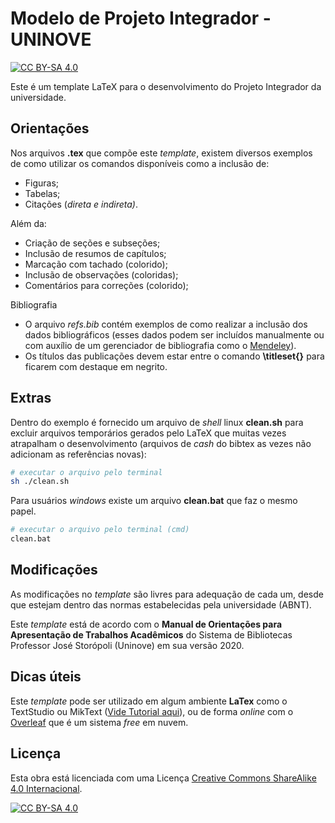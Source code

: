 # Modelo de Projeto Integrador - UNINOVE

[![CC BY-SA
4.0](https://img.shields.io/badge/License-CC%20BY--SA%204.0-lightgrey.svg)](http://creativecommons.org/licenses/by-sa/4.0/)

Este é um template LaTeX para o desenvolvimento do Projeto Integrador da universidade.

## Orientações

Nos arquivos **.tex** que compõe este *template*, existem diversos exemplos de como utilizar os comandos disponíveis como a inclusão de:

+ Figuras;
+ Tabelas;
+ Citações (*direta e indireta)*.

Além da:

+ Criação de seções e subseções;
+ Inclusão de resumos de capítulos;
+ Marcação com tachado (colorido);
+ Inclusão de observações (coloridas);
+ Comentários para correções (colorido);

Bibliografia

+ O arquivo *refs.bib* contém exemplos de como realizar a inclusão dos dados bibliográficos (esses dados podem ser incluídos manualmente ou com auxílio de um gerenciador de bibliografia como o [Mendeley](https://www.mendeley.com/)).
+ Os títulos das publicações devem estar entre o comando **\titleset{}** para ficarem com destaque em negrito.

## Extras

Dentro do exemplo é fornecido um arquivo de *shell* linux **clean.sh** para excluir arquivos temporários gerados pelo LaTeX que muitas vezes atrapalham o desenvolvimento (arquivos de *cash* do bibtex as vezes não adicionam as referências novas):

```bash
# executar o arquivo pelo terminal
sh ./clean.sh
```

Para usuários *windows* existe um arquivo **clean.bat** que faz o mesmo papel.

```bash
# executar o arquivo pelo terminal (cmd)
clean.bat
```

## Modificações

As modificações no *template* são livres para adequação de cada um, desde que estejam dentro das normas estabelecidas pela universidade (ABNT).

Este *template* está de acordo com o **Manual de Orientações para Apresentação de Trabalhos Acadêmicos** do Sistema de Bibliotecas Professor José Storópoli (Uninove) em sua versão 2020.

## Dicas úteis

Este *template* pode ser utilizado em algum ambiente **LaTex** como o TextStudio ou MikText ([Vide Tutorial aqui](https://www.profmat.cefetmg.br/modelos-dissertacao/latex/instalacao-do-latex/)), ou de forma *online* com o [Overleaf](https://overleaf.com/) que é um sistema *free* em nuvem.

## Licença

Esta obra está licenciada com uma Licença [Creative Commons ShareAlike 4.0 Internacional](http://creativecommons.org/licenses/by-sa/4.0/).

[![CC BY-SA 4.0](https://licensebuttons.net/l/by-sa/4.0/88x31.png)](http://creativecommons.org/licenses/by-sa/4.0/)
